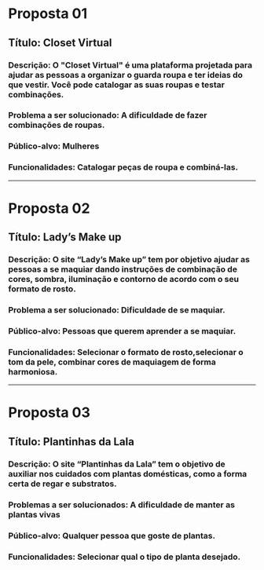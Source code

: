 # Proposta 01

## Título: Closet Virtual

### Descrição: O "Closet Virtual" é uma plataforma projetada para ajudar as pessoas a organizar o guarda roupa e ter ideias do que vestir. Você pode catalogar as suas roupas e testar combinações.

### Problema a ser solucionado: A dificuldade de fazer combinações de roupas.

### Público-alvo: Mulheres

### Funcionalidades: Catalogar peças de roupa e combiná-las.

---

# Proposta 02

## Título: Lady’s Make up

### Descrição: O site “Lady’s Make up” tem por objetivo ajudar as pessoas a se maquiar dando instruções de combinação de cores, sombra, iluminação e contorno de acordo com o seu formato de rosto.

### Problema a ser solucionado: Dificuldade de se maquiar.

### Público-alvo: Pessoas que querem aprender a se maquiar.

### Funcionalidades: Selecionar o formato de rosto,selecionar o tom da pele, combinar cores de maquiagem de forma harmoniosa.

---

# Proposta 03

## Título: Plantinhas da Lala

### Descrição: O site “Plantinhas da Lala” tem o objetivo de auxiliar nos cuidados com plantas domésticas, como a forma certa de regar e substratos. 

### Problemas a ser solucionados: A dificuldade de manter as plantas vivas

### Público-alvo: Qualquer pessoa que goste de plantas.

### Funcionalidades: Selecionar qual o tipo de planta desejado.